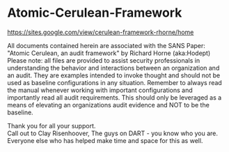 # Atomic-Cerulean-Framework


https://sites.google.com/view/cerulean-framework-rhorne/home

All documents contained herein are associated with the SANS Paper: "Atomic Cerulean, an audit framework" by Richard Horne (aka:Hodept)
Please note: all files are provided to assist security professionals in understanding the behavior and interactions between an organization and an audit.  They are examples intended to invoke thought and should not be used as baseline configurations in any situation. Remember to always read the manual whenever working with important configurations and importantly read all audit requirements.  This should only be leveraged as a means of elevating an organizations audit evidence and NOT to be the baseline.  

Thank you for all your support.   
Call out to Clay Risenhoover, The guys on DART - you know who you are.  Everyone else who has helped make time and space for this as well. 

</end>
